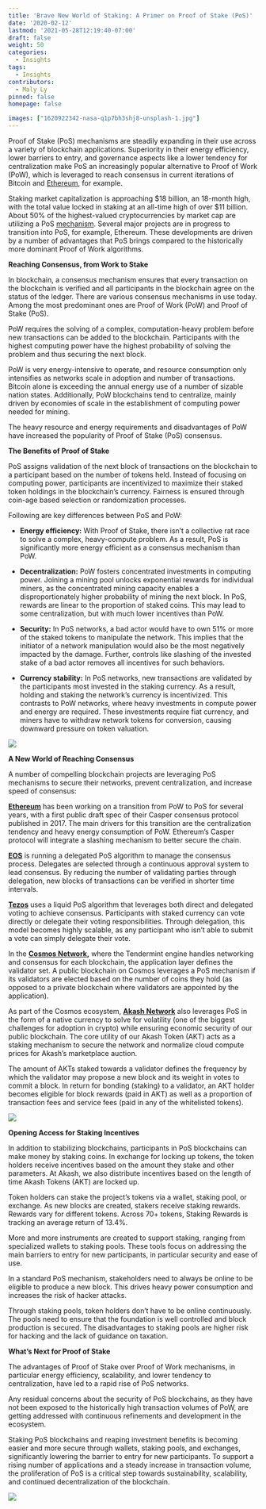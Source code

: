 ```yaml
---
title: 'Brave New World of Staking: A Primer on Proof of Stake (PoS)'
date: '2020-02-12'
lastmod: '2021-05-28T12:19:40-07:00'
draft: false
weight: 50
categories:
  - Insights
tags:
  - Insights
contributors:
  - Maly Ly
pinned: false
homepage: false

images: ["1620922342-nasa-q1p7bh3shj8-unsplash-1.jpg"]
---
```

Proof of Stake (PoS) mechanisms are steadily expanding in their use across a variety of blockchain applications. Superiority in their energy efficiency, lower barriers to entry, and governance aspects like a lower tendency for centralization make PoS an increasingly popular alternative to Proof of Work (PoW), which is leveraged to reach consensus in current iterations of Bitcoin and [Ethereum](https://www.brokerchoices.com/ethereum-ira/), for example.   
  
Staking market capitalization is approaching $18 billion, an 18-month high, with the total value locked in staking at an all-time high of over $11 billion. About 50% of the highest-valued cryptocurrencies by market cap are utilizing a PoS [mechanism](https://www.stakingrewards.com/journal/research/Proof-of-Work-vs-Proof-of-Stake-Research-report/). Several major projects are in progress to transition into PoS, for example, Ethereum. These developments are driven by a number of advantages that PoS brings compared to the historically more dominant Proof of Work algorithms.   
  
**Reaching Consensus, from Work to Stake**  
  
In blockchain, a consensus mechanism ensures that every transaction on the blockchain is verified and all participants in the blockchain agree on the status of the ledger. There are various consensus mechanisms in use today. Among the most predominant ones are Proof of Work (PoW) and Proof of Stake (PoS).   
  
PoW requires the solving of a complex, computation-heavy problem before new transactions can be added to the blockchain. Participants with the highest computing power have the highest probability of solving the problem and thus securing the next block.   
  
PoW is very energy-intensive to operate, and resource consumption only intensifies as networks scale in adoption and number of transactions. Bitcoin alone is exceeding the annual energy use of a number of sizable nation states. Additionally, PoW blockchains tend to centralize, mainly driven by economies of scale in the establishment of computing power needed for mining.  
  
The heavy resource and energy requirements and disadvantages of PoW have increased the popularity of Proof of Stake (PoS) consensus.

**The Benefits of Proof of Stake**

PoS assigns validation of the next block of transactions on the blockchain to a participant based on the number of tokens held. Instead of focusing on computing power, participants are incentivized to maximize their staked token holdings in the blockchain’s currency. Fairness is ensured through coin-age based selection or randomization processes.   
  
Following are key differences between PoS and PoW:

*   **Energy efficiency:** With Proof of Stake, there isn’t a collective rat race to solve a complex, heavy-compute problem. As a result, PoS is significantly more energy efficient as a consensus mechanism than PoW. 
    
*   **Decentralization:** PoW fosters concentrated investments in computing power. Joining a mining pool unlocks exponential rewards for individual miners, as the concentrated mining capacity enables a disproportionately higher probability of mining the next block. In PoS, rewards are linear to the proportion of staked coins. This may lead to some centralization, but with much lower incentives than PoW. 
    
*   **Security:** In PoS networks, a bad actor would have to own 51% or more of the staked tokens to manipulate the network. This implies that the initiator of a network manipulation would also be the most negatively impacted by the damage. Further, controls like slashing of the invested stake of a bad actor removes all incentives for such behaviors. 
    
*   **Currency stability:** In PoS networks, new transactions are validated by the participants most invested in the staking currency. As a result, holding and staking the network’s currency is incentivized. This contrasts to PoW networks, where heavy investments in compute power and energy are required. These investments require fiat currency, and miners have to withdraw network tokens for conversion, causing downward pressure on token valuation. 
    

![](https://www.datocms-assets.com/45776/1620922314-hal-gatewood-ogvqxgl7xo4-unsplash.jpg)

**A New World of Reaching Consensus**

A number of compelling blockchain projects are leveraging PoS mechanisms to secure their networks, prevent centralization, and increase speed of consensus:

[**Ethereum**](https://ethereum.org/) has been working on a transition from PoW to PoS for several years, with a first public draft spec of their Casper consensus protocol published in 2017. The main drivers for this transition are the centralization tendency and heavy energy consumption of PoW. Ethereum’s Casper protocol will integrate a slashing mechanism to better secure the chain. 

[**EOS**](https://eos.io/) is running a delegated PoS algorithm to manage the consensus process. Delegates are selected through a continuous approval system to lead consensus. By reducing the number of validating parties through delegation, new blocks of transactions can be verified in shorter time intervals.

[**Tezos**](https://tezos.com/) uses a liquid PoS algorithm that leverages both direct and delegated voting to achieve consensus. Participants with staked currency can vote directly or delegate their voting responsibilities. Through delegation, this model becomes highly scalable, as any participant who isn’t able to submit a vote can simply delegate their vote.  

In the [**Cosmos Network**](https://cosmos.network/)**,** where the Tendermint engine handles networking and consensus for each blockchain, the application layer defines the validator set. A public blockchain on Cosmos leverages a PoS mechanism if its validators are elected based on the number of coins they hold (as opposed to a private blockchain where validators are appointed by the application). 

As part of the Cosmos ecosystem, [**Akash Network**](https://blog.akash.network/2020/02/05/an-evolution-of-akash-network-token-economics/) also leverages PoS in the form of a native currency to solve for volatility (one of the biggest challenges for adoption in crypto) while ensuring economic security of our public blockchain. The core utility of our Akash Token (AKT) acts as a staking mechanism to secure the network and normalize cloud compute prices for Akash’s marketplace auction. 

The amount of AKTs staked towards a validator defines the frequency by which the validator may propose a new block and its weight in votes to commit a block. In return for bonding (staking) to a validator, an AKT holder becomes eligible for block rewards (paid in AKT) as well as a proportion of transaction fees and service fees (paid in any of the whitelisted tokens).

![](https://www.datocms-assets.com/45776/1620922324-pietro-jeng-n6b49ltx7nm-unsplash.jpg)

**Opening Access for Staking Incentives**  
  
In addition to stabilizing blockchains, participants in PoS blockchains can make money by staking coins. In exchange for locking up tokens, the token holders receive incentives based on the amount they stake and other parameters. At Akash, we also distribute incentives based on the length of time Akash Tokens (AKT) are locked up.   
  
Token holders can stake the project’s tokens via a wallet, staking pool, or exchange. As new blocks are created, stakers receive staking rewards. Rewards vary for different tokens. Across 70+ tokens, Staking Rewards is tracking an average return of 13.4%.   
  
More and more instruments are created to support staking, ranging from specialized wallets to staking pools. These tools focus on addressing the main barriers to entry for new participants, in particular security and ease of use.   
  
In a standard PoS mechanism, stakeholders need to always be online to be eligible to produce a new block. This drives heavy power consumption and increases the risk of hacker attacks.   
  
Through staking pools, token holders don’t have to be online continuously. The pools need to ensure that the foundation is well controlled and block production is secured. The disadvantages to staking pools are higher risk for hacking and the lack of guidance on taxation.

**What’s Next for Proof of Stake**  
  
The advantages of Proof of Stake over Proof of Work mechanisms, in particular energy efficiency, scalability, and lower tendency to centralization, have led to a rapid rise of PoS networks.   
  
Any residual concerns about the security of PoS blockchains, as they have not been exposed to the historically high transaction volumes of PoW, are getting addressed with continuous refinements and development in the ecosystem.   
  
Staking PoS blockchains and reaping investment benefits is becoming easier and more secure through wallets, staking pools, and exchanges, significantly lowering the barrier to entry for new participants. To support a rising number of applications and a steady increase in transaction volume, the proliferation of PoS is a critical step towards sustainability, scalability, and continued decentralization of the blockchain.

![](https://www.datocms-assets.com/45776/1620922332-laimannung-bnz895q8ne-unsplash-1.jpg)